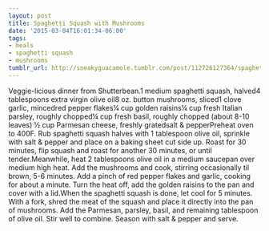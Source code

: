 ```yaml
---
layout: post
title: Spaghetti Squash with Mushrooms
date: '2015-03-04T16:01:34-06:00'
tags:
- meals
- spaghetti squash
- mushrooms
tumblr_url: http://sneakyguacamole.tumblr.com/post/112726127364/spaghetti-squash-with-mushrooms
---
```

Veggie-licious dinner from Shutterbean.1 medium spaghetti squash, halved4 tablespoons extra virgin olive oil8 oz. button mushrooms, sliced1 clove garlic, mincedred pepper flakes¼ cup golden raisins¼ cup fresh Italian parsley, roughly chopped¼ cup fresh basil, roughly chopped (about 8-10 leaves) ½ cup Parmesan cheese, freshly gratedsalt & pepperPreheat oven to 400F. Rub spaghetti squash halves with 1 tablespoon olive oil, sprinkle with salt & pepper and place on a baking sheet cut side up. Roast for 30 minutes, flip squash and roast for another 30 minutes, or until tender.Meanwhile, heat 2 tablespoons olive oil in a medium saucepan over medium high heat. Add the mushrooms and cook, stirring occasionally til brown, 5-6 minutes. Add a pinch of red pepper flakes and garlic, cooking for about a minute. Turn the heat off, add the golden raisins to the pan and cover with a lid.When the spaghetti squash is done, let cool for 5 minutes. With a fork, shred the meat of the squash and place it directly into the pan of mushrooms. Add the Parmesan, parsley, basil, and remaining tablespoon of olive oil. Stir well to combine. Season with salt & pepper and serve.
